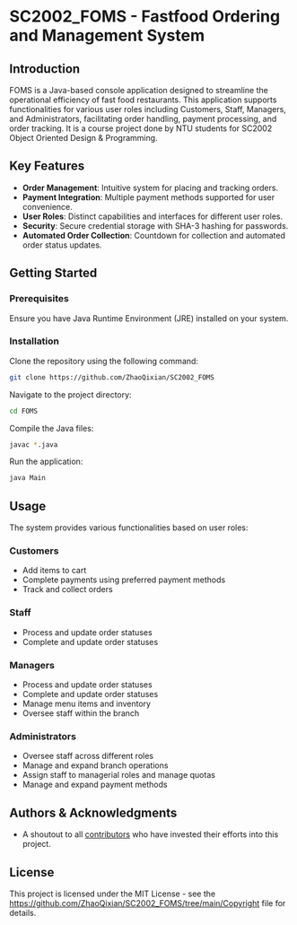 # SC2002_FOMS - Fastfood Ordering and Management System

## Introduction

FOMS is a Java-based console application designed to streamline the operational efficiency of fast food restaurants. This application supports functionalities for various user roles including Customers, Staff, Managers, and Administrators, facilitating order handling, payment processing, and order tracking. It is a course project done by NTU students for SC2002 Object Oriented Design & Programming.

## Key Features

- **Order Management**: Intuitive system for placing and tracking orders.
- **Payment Integration**: Multiple payment methods supported for user convenience.
- **User Roles**: Distinct capabilities and interfaces for different user roles.
- **Security**: Secure credential storage with SHA-3 hashing for passwords.
- **Automated Order Collection**: Countdown for collection and automated order status updates.

## Getting Started

### Prerequisites

Ensure you have Java Runtime Environment (JRE) installed on your system.

### Installation

Clone the repository using the following command:
```sh
git clone https://github.com/ZhaoQixian/SC2002_FOMS
```

Navigate to the project directory:
```sh
cd FOMS
```

Compile the Java files:
```sh
javac *.java
```

Run the application:
```sh
java Main
```

## Usage

The system provides various functionalities based on user roles:

### Customers

- Add items to cart
- Complete payments using preferred payment methods
- Track and collect orders

### Staff  

- Process and update order statuses
- Complete and update order statuses

### Managers

- Process and update order statuses
- Complete and update order statuses
- Manage menu items and inventory
- Oversee staff within the branch

### Administrators

- Oversee staff across different roles
- Manage and expand branch operations
- Assign staff to managerial roles and manage quotas
- Manage and expand payment methods

## Authors & Acknowledgments

- A shoutout to all [contributors](contributors_link) who have invested their efforts into this project.

## License

This project is licensed under the MIT License - see the https://github.com/ZhaoQixian/SC2002_FOMS/tree/main/Copyright file for details.
